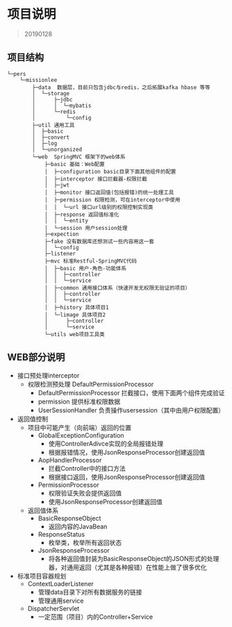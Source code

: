 # 项目说明

> 20190128

## 项目结构

```note
└─pers
    └─missionlee
        ├─data  数据层，目前只包含jdbc与redis，之后拓展kafka hbase 等等
        │  └─storage
        │      ├─jdbc
        │      │  └─mybatis
        │      └─redis
        │          └─config
        ├─util 通用工具
        │  ├─basic
        │  ├─convert
        │  ├─log
        │  └─unorganized
        └─web  SpringMVC 框架下的web体系
            ├─basic 基础：Web配置
            │  ├─configuration basic目录下面其他组件的配置
            │  ├─interceptor 接口拦截器-权限拦截
            │  ├─jwt
            │  ├─monitor 接口返回值(包括报错)的统一处理工具
            │  ├─permission 权限检测，可在interceptor中使用
            │  │  └─url 接口url级别的权限控制实现类
            │  ├─response 返回值标准化
            │  │  └─entity
            │  └─session 用户session处理
            ├─expection
            ├─fake 没有数据库还想测试一些内容用这一套
            │  └─config
            ├─listener
            ├─mvc 标准Restful-SpringMVC代码
            │  ├─basic 用户-角色-功能体系
            │  │  ├─controller
            │  │  └─service
            │  ├─common 通用接口体系（快速开发无权限无验证的项目）
            │  │  ├─controller
            │  │  └─service
            │  ├─history 具体项目1
            │  └─limage 具体项目2 
            │      ├─controller
            │      └─service
            └─utils web项目工具类
```

## WEB部分说明

- 接口预处理interceptor 
  - 权限检测预处理 DefaultPermissionProcessor
    - DefaultPermissionProcessor 拦截接口，使用下面两个组件完成验证
    - permission 提供标准权限数据
    - UserSessionHandler 负责操作usersession（其中由用户权限配置）
- 返回值控制
  - 项目中可能产生（向前端）返回的位置
    - GlobalExceptionConfiguration
      - 使用ControllerAdivce实现的全局报错处理
      - 根据报错情况，使用JsonResponseProcessor创建返回值
    - AopHandlerProcessor
      - 拦截Controller中的接口方法
      - 根据接口返回，使用JsonResponseProcessor创建返回值
    - PermissionProcessor
      - 权限验证失败会提供返回值
      - 使用JsonResponseProcessor创建返回值
  - 返回值体系
    - BasicResponseObject
      - 返回内容的JavaBean
    - ResponseStatus
      - 枚举类，枚举所有返回状态
    - JsonResponseProcessor
      - 将各种返回值封装为BasicResponseObject的JSON形式的处理器，对通用返回（尤其是各种报错）在性能上做了很多优化
- 标准项目容器规划
  - ContextLoaderListener
    - 管理data目录下对所有数据服务的链接
    - 管理通用service
  - DispatcherServlet
    - 一定范围（项目）内的Controller+Service 